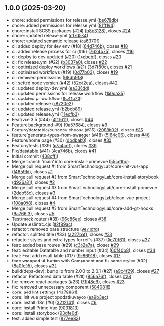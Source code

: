## 1.0.0 (2025-03-20)

* chore: added permissions for release.yml ([be678db](https://github.com/SmartTechnologyLab/opodatkuvayco-frontend/commit/be678db))
* chore: added permissions for release.yml ([81ff164](https://github.com/SmartTechnologyLab/opodatkuvayco-frontend/commit/81ff164))
* chore: install SCSS packages (#24) ([b8c3128](https://github.com/SmartTechnologyLab/opodatkuvayco-frontend/commit/b8c3128)), closes [#24](https://github.com/SmartTechnologyLab/opodatkuvayco-frontend/issues/24)
* chore: updated release.yml ([c17d584](https://github.com/SmartTechnologyLab/opodatkuvayco-frontend/commit/c17d584))
* chore: updated semantic release ([ca6370f](https://github.com/SmartTechnologyLab/opodatkuvayco-frontend/commit/ca6370f))
* ci: added deploy for dev env (#18) ([64d746b](https://github.com/SmartTechnologyLab/opodatkuvayco-frontend/commit/64d746b)), closes [#18](https://github.com/SmartTechnologyLab/opodatkuvayco-frontend/issues/18)
* ci: added release process for ci (#16) ([7624b75](https://github.com/SmartTechnologyLab/opodatkuvayco-frontend/commit/7624b75)), closes [#16](https://github.com/SmartTechnologyLab/opodatkuvayco-frontend/issues/16)
* ci: deploy to dev updated (#20) ([14cbebf](https://github.com/SmartTechnologyLab/opodatkuvayco-frontend/commit/14cbebf)), closes [#20](https://github.com/SmartTechnologyLab/opodatkuvayco-frontend/issues/20)
* ci: fix release.yml (#22) ([b3037a0](https://github.com/SmartTechnologyLab/opodatkuvayco-frontend/commit/b3037a0)), closes [#22](https://github.com/SmartTechnologyLab/opodatkuvayco-frontend/issues/22)
* ci: optimized deploy workflows (#21) ([3d7f80c](https://github.com/SmartTechnologyLab/opodatkuvayco-frontend/commit/3d7f80c)), closes [#21](https://github.com/SmartTechnologyLab/opodatkuvayco-frontend/issues/21)
* ci: optimized workflows (#19) ([0d77b03](https://github.com/SmartTechnologyLab/opodatkuvayco-frontend/commit/0d77b03)), closes [#19](https://github.com/SmartTechnologyLab/opodatkuvayco-frontend/issues/19)
* ci: removed permissions ([68db9f8](https://github.com/SmartTechnologyLab/opodatkuvayco-frontend/commit/68db9f8))
* ci: setted node version (#42) ([52cd2ea](https://github.com/SmartTechnologyLab/opodatkuvayco-frontend/commit/52cd2ea)), closes [#42](https://github.com/SmartTechnologyLab/opodatkuvayco-frontend/issues/42)
* ci: updated deploy-dev.yml ([ea336dd](https://github.com/SmartTechnologyLab/opodatkuvayco-frontend/commit/ea336dd))
* ci: updated permissions for release workflow ([150da35](https://github.com/SmartTechnologyLab/opodatkuvayco-frontend/commit/150da35))
* ci: updated pr workflow ([8c41b73](https://github.com/SmartTechnologyLab/opodatkuvayco-frontend/commit/8c41b73))
* ci: updated release ([c8720e2](https://github.com/SmartTechnologyLab/opodatkuvayco-frontend/commit/c8720e2))
* ci: updated release.yml ([b2bcb89](https://github.com/SmartTechnologyLab/opodatkuvayco-frontend/commit/b2bcb89))
* ci: updated release.yml ([11ecfb3](https://github.com/SmartTechnologyLab/opodatkuvayco-frontend/commit/11ecfb3))
* Feat/vue 3.5 (#44) ([4f11611](https://github.com/SmartTechnologyLab/opodatkuvayco-frontend/commit/4f11611)), closes [#44](https://github.com/SmartTechnologyLab/opodatkuvayco-frontend/issues/44)
* Feature background (#9) ([9a57684](https://github.com/SmartTechnologyLab/opodatkuvayco-frontend/commit/9a57684)), closes [#9](https://github.com/SmartTechnologyLab/opodatkuvayco-frontend/issues/9)
* Feature/datatable/currency choose (#35) ([2958b92](https://github.com/SmartTechnologyLab/opodatkuvayco-frontend/commit/2958b92)), closes [#35](https://github.com/SmartTechnologyLab/opodatkuvayco-frontend/issues/35)
* feature/generate-types-from-swagger (#48) ([5164c06](https://github.com/SmartTechnologyLab/opodatkuvayco-frontend/commit/5164c06)), closes [#48](https://github.com/SmartTechnologyLab/opodatkuvayco-frontend/issues/48)
* Feature/home page (#30) ([dbdbab0](https://github.com/SmartTechnologyLab/opodatkuvayco-frontend/commit/dbdbab0)), closes [#30](https://github.com/SmartTechnologyLab/opodatkuvayco-frontend/issues/30)
* Feature/tests (#39) ([c7a4cef](https://github.com/SmartTechnologyLab/opodatkuvayco-frontend/commit/c7a4cef)), closes [#39](https://github.com/SmartTechnologyLab/opodatkuvayco-frontend/issues/39)
* Fix/datatable (#41) ([4ca746b](https://github.com/SmartTechnologyLab/opodatkuvayco-frontend/commit/4ca746b)), closes [#41](https://github.com/SmartTechnologyLab/opodatkuvayco-frontend/issues/41)
* Initial commit ([438cff1](https://github.com/SmartTechnologyLab/opodatkuvayco-frontend/commit/438cff1))
* Merge branch 'main' into core-install-primevue ([55ce1bc](https://github.com/SmartTechnologyLab/opodatkuvayco-frontend/commit/55ce1bc))
* Merge pull request #1 from SmartTechnologyLab/core-init-vue-app ([f4859fd](https://github.com/SmartTechnologyLab/opodatkuvayco-frontend/commit/f4859fd)), closes [#1](https://github.com/SmartTechnologyLab/opodatkuvayco-frontend/issues/1)
* Merge pull request #2 from SmartTechnologyLab/core-install-storybook ([d926a31](https://github.com/SmartTechnologyLab/opodatkuvayco-frontend/commit/d926a31)), closes [#2](https://github.com/SmartTechnologyLab/opodatkuvayco-frontend/issues/2)
* Merge pull request #3 from SmartTechnologyLab/core-install-primevue ([2deb55c](https://github.com/SmartTechnologyLab/opodatkuvayco-frontend/commit/2deb55c)), closes [#3](https://github.com/SmartTechnologyLab/opodatkuvayco-frontend/issues/3)
* Merge pull request #4 from SmartTechnologyLab/clean-vue-project ([108a098](https://github.com/SmartTechnologyLab/opodatkuvayco-frontend/commit/108a098)), closes [#4](https://github.com/SmartTechnologyLab/opodatkuvayco-frontend/issues/4)
* Merge pull request #5 from SmartTechnologyLab/core-add-git-hooks ([9a766f3](https://github.com/SmartTechnologyLab/opodatkuvayco-frontend/commit/9a766f3)), closes [#5](https://github.com/SmartTechnologyLab/opodatkuvayco-frontend/issues/5)
* Test/mock router (#38) ([96c86ee](https://github.com/SmartTechnologyLab/opodatkuvayco-frontend/commit/96c86ee)), closes [#38](https://github.com/SmartTechnologyLab/opodatkuvayco-frontend/issues/38)
* Update .eslintrc.cjs ([82f89ac](https://github.com/SmartTechnologyLab/opodatkuvayco-frontend/commit/82f89ac))
* refactor: removed base structure ([9e71dfd](https://github.com/SmartTechnologyLab/opodatkuvayco-frontend/commit/9e71dfd))
* refactor: splitted title (#33) ([a227baf](https://github.com/SmartTechnologyLab/opodatkuvayco-frontend/commit/a227baf)), closes [#33](https://github.com/SmartTechnologyLab/opodatkuvayco-frontend/issues/33)
* refactor: styles and extra types for ref`s (#37) ([0e70f61](https://github.com/SmartTechnologyLab/opodatkuvayco-frontend/commit/0e70f61)), closes [#37](https://github.com/SmartTechnologyLab/opodatkuvayco-frontend/issues/37)
* feat: added base routes (#29) ([c3b2a7a](https://github.com/SmartTechnologyLab/opodatkuvayco-frontend/commit/c3b2a7a)), closes [#29](https://github.com/SmartTechnologyLab/opodatkuvayco-frontend/issues/29)
* feat: editable Datatable and number input (#34) ([60f40b8](https://github.com/SmartTechnologyLab/opodatkuvayco-frontend/commit/60f40b8)), closes [#34](https://github.com/SmartTechnologyLab/opodatkuvayco-frontend/issues/34)
* feat: Feat add result table (#17) ([9e86918](https://github.com/SmartTechnologyLab/opodatkuvayco-frontend/commit/9e86918)), closes [#17](https://github.com/SmartTechnologyLab/opodatkuvayco-frontend/issues/17)
* feat: wrapped ui-button with Component and fix some styles (#32) ([8a0fc05](https://github.com/SmartTechnologyLab/opodatkuvayco-frontend/commit/8a0fc05)), closes [#32](https://github.com/SmartTechnologyLab/opodatkuvayco-frontend/issues/32)
* build(deps-dev): bump ip from 2.0.0 to 2.0.1 (#27) ([a9c4f29](https://github.com/SmartTechnologyLab/opodatkuvayco-frontend/commit/a9c4f29)), closes [#27](https://github.com/SmartTechnologyLab/opodatkuvayco-frontend/issues/27)
* refacor: Refactored data table (#28) ([856a76f](https://github.com/SmartTechnologyLab/opodatkuvayco-frontend/commit/856a76f)), closes [#28](https://github.com/SmartTechnologyLab/opodatkuvayco-frontend/issues/28)
* fix: remove react packages (#23) ([71f48e9](https://github.com/SmartTechnologyLab/opodatkuvayco-frontend/commit/71f48e9)), closes [#23](https://github.com/SmartTechnologyLab/opodatkuvayco-frontend/issues/23)
* fix: removed unnecessary component ([5840818](https://github.com/SmartTechnologyLab/opodatkuvayco-frontend/commit/5840818))
* core: add lint settings ([4a78861](https://github.com/SmartTechnologyLab/opodatkuvayco-frontend/commit/4a78861))
* core: init vue project opodatkuvayco ([ea9b3ec](https://github.com/SmartTechnologyLab/opodatkuvayco-frontend/commit/ea9b3ec))
* core: install i18n (#6) ([3212141](https://github.com/SmartTechnologyLab/opodatkuvayco-frontend/commit/3212141)), closes [#6](https://github.com/SmartTechnologyLab/opodatkuvayco-frontend/issues/6)
* core: install Prime Vue ([9031813](https://github.com/SmartTechnologyLab/opodatkuvayco-frontend/commit/9031813))
* core: install storybook ([93dfe0d](https://github.com/SmartTechnologyLab/opodatkuvayco-frontend/commit/93dfe0d))
* test: added simple test ([877ee83](https://github.com/SmartTechnologyLab/opodatkuvayco-frontend/commit/877ee83))
